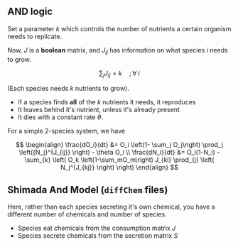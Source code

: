 ## AND logic

Set a parameter $k$ which controls the number of nutrients a certain organism needs to replicate.

Now, $J$ is a **boolean** matrix, and $J_{ij}$ has information on what species $i$ needs to grow. 

$$ \sum_jJ_{ij} = k \quad ; \forall \;i $$

(Each species needs $k$ nutrients to grow).

- If a species finds **all** of the $k$ nutrients it needs, it reproduces
- It leaves behind it's nutrient, unless it's already present
- It dies with a constant rate $\theta$.

For a simple 2-species system, we have


$$
\begin{align}
\frac{dO_i}{dt} &= O_i \left(1- \sum_j O_j\right) \prod_j \left({N_j}^{J_{ij}} \right) - \theta O_i \\
\frac{dN_i}{dt} &= O_i(1-N_i) - \sum_{k} \left( O_k \left(1-\sum_mO_m\right) J_{ki} \prod_{j} \left( N_j^{J_{kj}} \right) \right)
\end{align}
$$


## Shimada And Model (`diffChem` files)

Here, rather than each species secreting it's own chemical, you have a different number of chemicals and number of species.

- Species eat chemicals from the consumption matrix $J$
- Species secrete chemicals from the secretion matrix $S$
